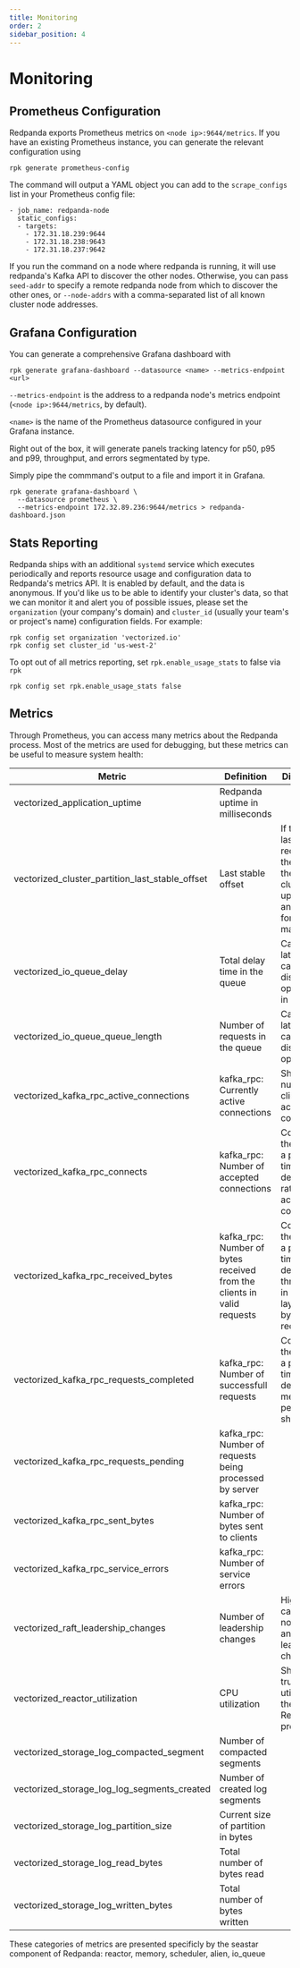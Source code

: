 ```yaml
---
title: Monitoring
order: 2
sidebar_position: 4
---
```

# Monitoring

## Prometheus Configuration

Redpanda exports Prometheus metrics on `<node ip>:9644/metrics`. If you have an
existing Prometheus instance, you can generate the relevant configuration using

```
rpk generate prometheus-config
```

The command will output a YAML object you can add to the `scrape_configs` list
in your Prometheus config file:

```
- job_name: redpanda-node
  static_configs:
  - targets:
    - 172.31.18.239:9644
    - 172.31.18.238:9643
    - 172.31.18.237:9642
```

If you run the command on a node where redpanda is running, it will use
redpanda's Kafka API to discover the other nodes. Otherwise, you can pass
`seed-addr` to specify a remote redpanda node from which to discover the other
ones, or `--node-addrs` with a comma-separated list of all known cluster node
addresses.

## Grafana Configuration

You can generate a comprehensive Grafana dashboard with
```
rpk generate grafana-dashboard --datasource <name> --metrics-endpoint <url>
```

`--metrics-endpoint` is the address to a redpanda node's metrics endpoint
(`<node ip>:9644/metrics`, by default).

`<name>` is the name of the Prometheus datasource configured in your
Grafana instance.

Right out of the box, it will generate panels tracking latency for p50, p95 and
p99, throughput, and errors segmentated by type.

Simply pipe the commmand's output to a file and import it in Grafana.

```
rpk generate grafana-dashboard \
  --datasource prometheus \
  --metrics-endpoint 172.32.89.236:9644/metrics > redpanda-dashboard.json
```

## Stats Reporting

Redpanda ships with an additional `systemd` service which executes periodically
and reports resource usage and configuration data to Redpanda's metrics API.
It is enabled by default, and the data is anonymous. If you'd like us to be able
to identify your cluster's data, so that we can monitor it and alert you of
possible issues, please set the `organization` (your company's domain) and
`cluster_id` (usually your team's or project's name) configuration fields. For
example:

```
rpk config set organization 'vectorized.io'
rpk config set cluster_id 'us-west-2'
```

To opt out of all metrics reporting, set `rpk.enable_usage_stats` to false via
`rpk`

```
rpk config set rpk.enable_usage_stats false
```

## Metrics

Through Prometheus, you can access many metrics about the Redpanda process.
Most of the metrics are used for debugging, but these metrics can be useful to measure system health:

| Metric | Definition | Diagnostics |
| --- | --- | --- |
| vectorized_application_uptime | Redpanda uptime in milliseconds |  |
| vectorized_cluster_partition_last_stable_offset | Last stable offset | If this is the last record received by the cluster, then the cluster is up-to-date and ready for maintenance |
| vectorized_io_queue_delay | Total delay time in the queue | Can indicate latency caused by disk operations in seconds |
| vectorized_io_queue_queue_length | Number of requests in the queue | Can indicate latency caused by disk operations |
| vectorized_kafka_rpc_active_connections | kafka_rpc: Currently active connections | Shows the number of clients actively connected |
| vectorized_kafka_rpc_connects | kafka_rpc: Number of accepted connections | Compare to the value at a previous time to derive the rate of accepted connections |
| vectorized_kafka_rpc_received_bytes | kafka_rpc: Number of bytes received from the clients in valid requests | Compare to the value at a previous time to derive the throughput in kafka layer in bytes/sec received |
| vectorized_kafka_rpc_requests_completed | kafka_rpc: Number of successfull requests | Compare to the value at a previous time to derive the messages per sec per shard |
| vectorized_kafka_rpc_requests_pending | kafka_rpc: Number of requests being processed by server |  |
| vectorized_kafka_rpc_sent_bytes | kafka_rpc: Number of bytes sent to clients |  |
| vectorized_kafka_rpc_service_errors | kafka_rpc: Number of service errors |  |
| vectorized_raft_leadership_changes | Number of leadership changes | High value can indicate nodes failing and causing leadership changes |
| vectorized_reactor_utilization | CPU utilization | Shows the true utilization of the CPU by Redpanda process |
| vectorized_storage_log_compacted_segment | Number of compacted segments |  |
| vectorized_storage_log_log_segments_created | Number of created log segments |  |
| vectorized_storage_log_partition_size | Current size of partition in bytes |  |
| vectorized_storage_log_read_bytes | Total number of bytes read |  |
| vectorized_storage_log_written_bytes | Total number of bytes written |  |

These categories of metrics are presented specificly by the seastar component of Redpanda: reactor, memory, scheduler, alien, io_queue